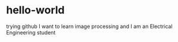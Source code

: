 # hello-world
trying github
I want to learn image processing and I am an Electrical Engineering student
